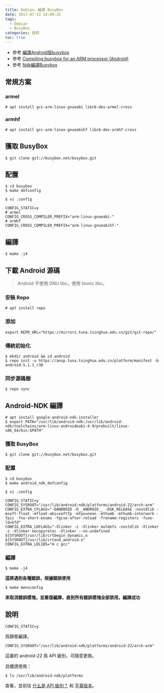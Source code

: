 ```yaml
---
title: Debian，編譯 BusyBox
date: 2017-07-23 14:09:25
tags:
  - Debian
  - BusyBox
categories: 技術
toc: true
---
```


* 參考 [編譯Android版busybox](https://github.com/yongce/AndroidDevNotes/blob/master/notes/tools/0006-busybox-android.asc)
* 參考 [Compiling busybox for an ARM processor (Android)](http://www.olafdietsche.de/2015/01/19/compiling-busybox-for-arm)
* 參考 [Ndk編譯Busybox](http://www.cloudchou.com/android/post-701.html)

## 常規方案

### armel

```
# apt install gcc-arm-linux-gnueabi libc6-dev-armel-cross
```

### armhf

```
# apt install gcc-arm-linux-gnueabihf libc6-dev-armhf-cross
```

## 獲取 BusyBox

```
$ git clone git://busybox.net/busybox.git
```

## 配置

```
$ cd busybox
$ make defconfig
```

```
$ vi .config

CONFIG_STATIC=y
# armel
CONFIG_CROSS_COMPILER_PREFIX="arm-linux-gnueabi-"
# armhf
CONFIG_CROSS_COMPILER_PREFIX="arm-linux-gnueabihf-"
```

## 編譯

```
$ make -j4
```

## 下載 Android 源碼

> Android 不使用 GNU libc，使用 bionic libc。

### 安裝 Repo

```
# apt install repo
```

### 添加

```
export REPO_URL="https://mirrors.tuna.tsinghua.edu.cn/git/git-repo/"
```

### 傳統初始化

```
$ mkdir android && cd android
$ repo init -u https://aosp.tuna.tsinghua.edu.cn/platform/manifest -b android-5.1.1_r38
```

### 同步源碼樹

```
$ repo sync
```

## Android-NDK 編譯

```
# apt install google-android-ndk-installer
$ export PATH="/usr/lib/android-ndk:/usr/lib/android-ndk/toolchains/arm-linux-androideabi-4.9/prebuilt/linux-x86_64/bin:$PATH"
```

### 獲取 BusyBox

```
$ git clone git://busybox.net/busybox.git
```

### 配置

```
$ cd busybox
$ make android_ndk_defconfig
```

```
$ vi .config

CONFIG_STATIC=y
CONFIG_SYSROOT="/usr/lib/android-ndk/platforms/android-22/arch-arm"
CONFIG_EXTRA_CFLAGS="-DANDROID -D__ANDROID__ -DSK_RELEASE -nostdlib -msoft-float -mfloat-abi=softfp -mfpu=neon -mthumb -mthumb-interwork -fpic -fno-short-enums -fgcse-after-reload -frename-registers -fuse-ld=bfd"
CONFIG_EXTRA_LDFLAGS="-Xlinker -z -Xlinker muldefs -nostdlib -Xlinker -z -Xlinker nocopyreloc -Xlinker --no-undefined ${SYSROOT}/usr/lib/crtbegin_dynamic.o ${SYSROOT}/usr/lib/crtend_android.o"
CONFIG_EXTRA_LDLIBS="m c gcc"
```

### 編譯

```
$ make -j4
```

**這將遇到各種錯誤，根據錯誤使用**

```
$ make menuconfig
```

**來取消錯誤模塊，並重復編譯，直到所有錯誤模塊全部禁用，編譯成功**

## 說明

```
CONFIG_STATIC=y
```

爲靜態編譯。

```
CONFIG_SYSROOT="/usr/lib/android-ndk/platforms/android-22/arch-arm"
```

這裏的 android-22 爲 API 級別，可隨意更換。

具體請使用：

```
$ ls /usr/lib/android-ndk/platforms
```

查看，並前往 [什幺是 API 級別？](https://developer.android.com/guide/topics/manifest/uses-sdk-element.html?hl=zh-cn#ApiLevels) 和 [平臺版本](https://developer.android.com/about/dashboards/index.html?hl=zh-cn)。
